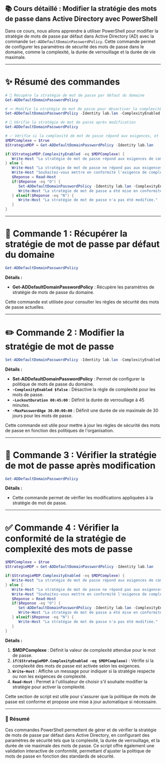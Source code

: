 ## 📚 Cours détaillé : Modifier la stratégie des mots de passe dans Active Directory avec PowerShell

Dans ce cours, nous allons apprendre à utiliser PowerShell pour modifier la stratégie de mots de passe par défaut dans Active Directory (AD) avec la commande `Set-ADDefaultDomainPasswordPolicy`. Cette commande permet de configurer les paramètres de sécurité des mots de passe dans le domaine, comme la complexité, la durée de verrouillage et la durée de vie maximale.

---

# ✨ Résumé des commandes

```powershell
# 🔐 Récupère la stratégie de mot de passe par défaut du domaine
Get-ADDefaultDomainPasswordPolicy

# ✏️ Modifie la stratégie de mot de passe pour désactiver la complexité, définir une durée de verrouillage de 45 minutes et un âge maximum de 30 jours
Set-ADDefaultDomainPasswordPolicy -Identity lab.lan -ComplexityEnabled $false -LockoutDuration 00:45:00 -MaxPasswordAge 30.00:00:00

# 🔄 Vérifie la stratégie de mot de passe après modification
Get-ADDefaultDomainPasswordPolicy

# ✅ Vérifie si la complexité de mot de passe répond aux exigences, et propose la mise en conformité si nécessaire
$MDPComplexe = $true
$StrategieMDP = Get-ADDefaultDomainPasswordPolicy -Identity lab.lan

if($StrategieMDP.ComplexityEnabled -eq $MDPComplexe) {
   Write-Host "La stratégie de mot de passe répond aux exigences de complexité" -ForegroundColor Green
} else {
   Write-Host "La stratégie de mot de passe ne répond pas aux exigences de complexité." -ForegroundColor Red
   Write-Host "Souhaitez-vous mettre en conformité l'exigence de complexité (O/N) ? " -ForegroundColor Green -NoNewline
   $Reponse = Read-Host
   if($Reponse -eq "O") {
      Set-ADDefaultDomainPasswordPolicy -Identity lab.lan -ComplexityEnabled $true
      Write-Host "La stratégie de mot de passe a été mise en conformité."
   } elseif($Reponse -eq "N") {
      Write-Host "La stratégie de mot de passe n'a pas été modifiée."
   }
}
```

---

# 🔐 Commande 1 : Récupérer la stratégie de mot de passe par défaut du domaine

```powershell
Get-ADDefaultDomainPasswordPolicy
```

**Détails :**
- **Get-ADDefaultDomainPasswordPolicy** : Récupère les paramètres de stratégie de mots de passe du domaine.

Cette commande est utilisée pour consulter les règles de sécurité des mots de passe actuelles.

---

# ✏️ Commande 2 : Modifier la stratégie de mot de passe

```powershell
Set-ADDefaultDomainPasswordPolicy -Identity lab.lan -ComplexityEnabled $false -LockoutDuration 00:45:00 -MaxPasswordAge 30.00:00:00
```

**Détails :**
- **Set-ADDefaultDomainPasswordPolicy** : Permet de configurer la politique de mots de passe du domaine.
- **`-ComplexityEnabled $false`** : Désactive la règle de complexité pour les mots de passe.
- **`-LockoutDuration 00:45:00`** : Définit la durée de verrouillage à 45 minutes.
- **`-MaxPasswordAge 30.00:00:00`** : Définit une durée de vie maximale de 30 jours pour les mots de passe.

Cette commande est utile pour mettre à jour les règles de sécurité des mots de passe en fonction des politiques de l'organisation.

---

# 🔄 Commande 3 : Vérifier la stratégie de mot de passe après modification

```powershell
Get-ADDefaultDomainPasswordPolicy
```

**Détails :**
- Cette commande permet de vérifier les modifications appliquées à la stratégie de mot de passe.

---

# ✅ Commande 4 : Vérifier la conformité de la stratégie de complexité des mots de passe

```powershell
$MDPComplexe = $true
$StrategieMDP = Get-ADDefaultDomainPasswordPolicy -Identity lab.lan

if($StrategieMDP.ComplexityEnabled -eq $MDPComplexe) {
   Write-Host "La stratégie de mot de passe répond aux exigences de complexité" -ForegroundColor Green
} else {
   Write-Host "La stratégie de mot de passe ne répond pas aux exigences de complexité." -ForegroundColor Red
   Write-Host "Souhaitez-vous mettre en conformité l'exigence de complexité (O/N) ? " -ForegroundColor Green -NoNewline
   $Reponse = Read-Host
   if($Reponse -eq "O") {
      Set-ADDefaultDomainPasswordPolicy -Identity lab.lan -ComplexityEnabled $true
      Write-Host "La stratégie de mot de passe a été mise en conformité."
   } elseif($Reponse -eq "N") {
      Write-Host "La stratégie de mot de passe n'a pas été modifiée."
   }
}
```

**Détails :**
1. **$MDPComplexe** : Définit la valeur de complexité attendue pour le mot de passe.
2. **`if($StrategieMDP.ComplexityEnabled -eq $MDPComplexe)`** : Vérifie si la complexité des mots de passe est activée selon les exigences.
3. **`Write-Host`** : Affiche un message pour indiquer si la stratégie respecte ou non les exigences de complexité.
4. **`Read-Host`** : Permet à l'utilisateur de choisir s'il souhaite modifier la stratégie pour activer la complexité.

Cette section de script est utile pour s'assurer que la politique de mots de passe est conforme et propose une mise à jour automatique si nécessaire.

---

### 📝 Résumé

Ces commandes PowerShell permettent de gérer et de vérifier la stratégie de mots de passe par défaut dans Active Directory, en configurant des paramètres de sécurité tels que la complexité, la durée de verrouillage, et la durée de vie maximale des mots de passe. Ce script offre également une validation interactive de conformité, permettant d'ajuster la politique de mots de passe en fonction des standards de sécurité.
